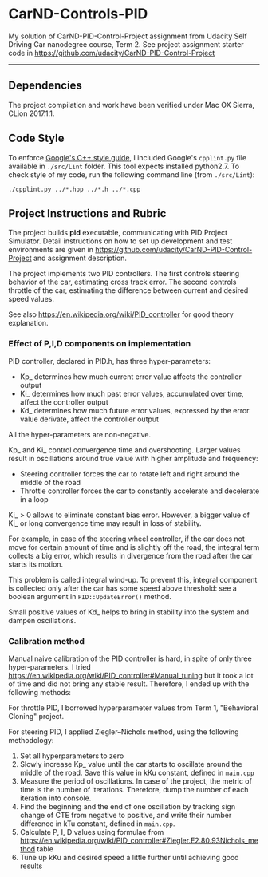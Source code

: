 # CarND-Controls-PID
My solution of CarND-PID-Control-Project assignment from Udacity Self Driving Car nanodegree course, Term 2. See project assignment starter code in https://github.com/udacity/CarND-PID-Control-Project

---

## Dependencies
The project compilation and work have been verified under Mac OX Sierra, CLion 2017.1.1. 

## Code Style
To enforce [Google's C++ style guide](https://google.github.io/styleguide/cppguide.html), I included Google's `cpplint.py` file available in `./src/Lint` folder. This tool expects installed python2.7. To check style of my code, run the following command line (from `./src/Lint`):
```
./cpplint.py ../*.hpp ../*.h ../*.cpp
```
## Project Instructions and Rubric

The project builds **pid** executable, communicating with PID Project Simulator. Detail instructions on how to set up development and test environments are given in https://github.com/udacity/CarND-PID-Control-Project and assignment description.

The project implements two PID controllers. The first controls steering behavior of the car, estimating cross track error. The second controls throttle of the car, estimating the difference between current and desired speed values.

See also https://en.wikipedia.org/wiki/PID_controller for good theory explanation.

### Effect of P,I,D components on implementation

PID controller, declared in PID.h, has three hyper-parameters:
* Kp_ determines how much current error value affects the controller output
* Ki_ determines how much past error values, accumulated over time, affect the controller output
* Kd_ determines how much future error values, expressed by the error value derivate, affect the controller output

All the hyper-parameters are non-negative.

Kp_ and Ki_ control convergence time and overshooting. Larger values result in oscillations around true value with higher amplitude and frequency:
* Steering controller forces the car to rotate left and right around the middle of the road
* Throttle controller forces the car to constantly accelerate and decelerate in a loop

Ki_ > 0 allows to eliminate constant bias error. However, a bigger value of Ki_ or long convergence time may result in loss of stability.

For example, in case of the steering wheel controller, if the car does not move for certain amount of time and is slightly off the road, the integral term collects a big error, which results in divergence from the road after the car starts its motion.

This problem is called integral wind-up. To prevent this, integral component is collected only after the car has some speed above threshold: see a boolean argument in `PID::UpdateError()` method. 

Small positive values of Kd_ helps to bring in stability into the system and dampen oscillations.

### Calibration method

Manual naive calibration of the PID controller is hard, in spite of only three hyper-parameters. I tried https://en.wikipedia.org/wiki/PID_controller#Manual_tuning but it took a lot of time and did not bring any stable result. Therefore, I ended up with the following methods:

For throttle PID, I borrowed hyperparameter values from Term 1, "Behavioral Cloning" project.

For steering PID, I applied Ziegler–Nichols method, using the following methodology:
1. Set all hyperparameters to zero
2. Slowly increase Kp_ value until the car starts to oscillate around the middle of the road. Save this value in kKu constant, defined in `main.cpp`
3. Measure the period of oscillations. In case of the project, the metric of time is the number of iterations. Therefore, dump the number of each iteration into console.
4. Find the beginning and the end of one oscillation by tracking sign change of CTE from negative to positive, and write their number difference in kTu constant, defined in `main.cpp`.
5. Calculate P, I, D values using formulae from https://en.wikipedia.org/wiki/PID_controller#Ziegler.E2.80.93Nichols_method table
6. Tune up kKu and desired speed a little further until achieving good results